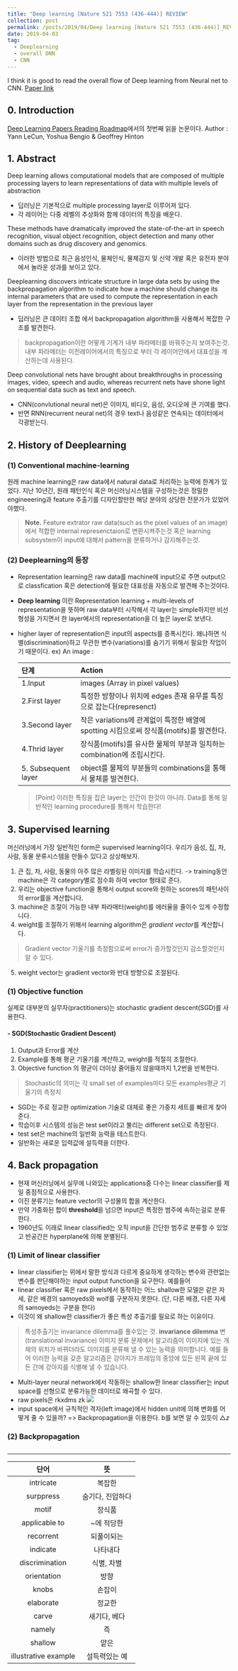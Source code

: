 ```yaml
---
title: "Deep learning [Nature 521 7553 (436-444)] REVIEW"
collection: post
permalink: /posts/2019/04/Deep learning [Nature 521 7553 (436-444)]_REVIEW
date: 2019-04-03
tag:
  - Deeplearning
  - overall DNN
  - CNN
---
```

I think it is good to read the overall flow of Deep learning from Neural net to CNN.   [Paper link](http://www.cs.toronto.edu/~hinton/absps/NatureDeepReview.pdf)

## 0. Introduction
[Deep Learning Papers Reading Roadmap](https://github.com/itgwangjin/Deep-Learning-Papers-Reading-Roadmap#deep-learning-papers-reading-roadmap)에서의 첫번째 읽을 논문이다.
Author :  Yann LeCun, Yoshua Bengio & Geoffrey Hinton

## 1. Abstract
Deep learning allows computational models that are composed of multiple processing layers to learn representations of data with multiple levels of abstraction
- 딥러닝은 기본적으로 multiple processing layer로 이루어져 있다.
- 각 레이어는 다중 레벨의 추상화와 함께 데이터의 특징을 배운다.

These methods have dramatically improved the state-of-the-art in speech recognition, visual object recognition, object detection and many other domains such as drug discovery and genomics.
- 이러한 방법으로 최근 음성인식, 물체인식, 물체감지 및 신약 개발 혹은 유전자 분야에서 놀라운 성과를 보이고 있다.

Deeplearning discovers intricate structure in large data sets by using the backpropagation algorithm to indicate how a machine should change its internal parameters that are used to compute the representation in each layer from the representation in the previous layer
- 딥러닝은 큰 데이터 조합 에서 backpropagation algorithm을 사용해서 복잡한 구조를 발견한다.
> backpropagation이란 어떻게 기계가 내부 파라메터를 바꿔주는지 보여주는것.
내부 파라메터는 이전레이어에서의 특징으로 부터 각 레이어안에서 대표성을 계산하는데 사용된다.

Deep convolutional nets have brought about breakthroughs in processing images, video, speech and
audio, whereas recurrent nets have shone light on sequential data such as text and speech.
- CNN(convlutional neural net)은 이미지, 비디오, 음성, 오디오에 큰 기여를 했다.
- 반면 RNN(recurrent neural net)의 경우 text나 음성같은 연속되는 데이터에서 각광받는다.

## 2. History of Deeplearning

### (1) Conventional machine-learning
원래 machine learning은 raw data에서 natural data로 처리하는 능력에 한계가 있었다.
지난 10년간, 원래 패턴인식 혹은 머신러닝시스템을 구성하는것은 정밀한 engineeering과 feature 추출기를 디자인할만한 해당 분야의 상당한 전문가가 있었어야했다.
> **Note.** Feature extrator
raw data(such as the pixel values of an image)에서 적합한 internal represenctaion로 변환시켜주는것 혹은 learning subsystem이 input에 대해서 pattern을 분류하거나 감지해주는것.


### (2) Deeplearning의 등장

- Representation learning은 raw data를 machine에 input으로 주면 output으로
classfication 혹은 detection에 필요한 대표성을 자동으로 발견해 주는것이다.
- **Deep learning** 이란 Representation learning + multi-levels of representation을 뜻하며
raw data부터 시작해서 각 layer는 simple하지만 비선형성을 가지면서 한 layer에서의 representation을 더 높은 layer로 보낸다.
- higher layer of representation은 input의 aspects를 증폭시킨다. 왜냐하면 식별(discrimination)하고 무관한 변수(variations)를 숨기기 위해서 필요한 작업이기 때문이다.
ex) An image :
  
  
  |단계 | Action|
  |:--|:---|
  |1.Input|images (Array in pixel values)|
  |2.First layer| 특정한 방향이나 위치에 edges 존재 유무를 특징으로 잡는다(represenct)|
  |3.Second layer|작은 variations에 관계없이 특정한 배열에 spotting 시킴으로써 장식품(motifs)를 발견한다. |
  |4.Thrid layer| 장식품(motifs)를 유사한 물체의 부분과 일치하는 combination에 조립시킨다.|
  |5. Subsequent layer| object를 물체의 부분들의 combinations을 통해서 물체를 발견한다.|
  
  > [Point] 이러한 특징을 잡은 layer는 인간이 한것이 아니라. 
  > Data를 통해 일반적인 learning procedure를 통해서 학습한다!

## 3. Supervised learning
머신러닝에서 가장 일반적인 form은 supervised learning이다.
우리가 음성, 집, 차, 사람, 동물 분류시스템을 만들수 있다고 상상해보자. 
1. 큰 집, 차, 사람, 동물의 아주 많은 라벨링된 이미지를 학습시킨다.
-> training동안 machine은 각 category별로 점수화 하여 vector 형태로 준다.
2. 우리는 objective function을 통해서 output score와 원하는 scores의 패턴사이의 error률을 계산합니다.
3. machine은 조절이 가능한 내부 파라매터(weight)를 에러율을 줄이수 있게 수정합니다. 
4. weight를 조절하기 위해서 learning algorithm은 *gradient vector*를 계산합니다.
> Gradient vector
> 기울기를 측정함으로써 error가 증가할것인지 감소할것인지 알 수 있다.
5. weight vector는 gradient vector와 반대 방향으로 조절된다.

### (1) Objective function
실제로 대부분의 실무자(practitioners)는 stochastic gradient descent(SGD)를 사용한다.
#### - SGD(Stochastic Gradient Descent)
1.  Output과 Error를 계산
2.  Example를 통해 평균 기울기를 계산하고, weight를 적절히 조절한다.
3.  Objective function 의 평균이 더이상 줄어들지 않을때까지 1,2번을 반복한다.

> Stochastic의 의미는 각 small set of examples마다 모든 examples평균 기울기의 측정치

- SGD는 주로 정교한 optimization 기술로  대체로 좋은 가중치 세트를 빠르게  찾아준다.
- 학습이후  시스템의 성능은 test set이라고 불리는 different set으로 측정된다.
- test set은 machine의 일반화 능력을 테스트한다.
- 일반화는 새로운 입력값에 설득력을 더한다. 

## 4. Back propagation
- 현재 머신러닝에서 실무에 나와있는 applications중 다수는 linear classifier를 제일 중점적으로 사용한다.
- 이진 분류기는 feature vector의 구성물의 합을 계산한다.
- 만약 가중화된 합이 **threshold**을 넘으면 input은 특정한 범주에 속하는걸로 분류한다.
- 1960년도 이래로 linear classified는 오직 input을 간단한 범주로 분류할 수 있었고 반공간은 hyperplane에 의해 분별된다.
### (1) Limit of linear classifier
- linear classifier는 위에서 말한 방식과 다르게 중요하게 생각하는 변수와 관련없는 변수를 판단해야하는 input output function을 요구한다.
예를들어
- linear classifier 혹은 raw pixels에서 동작하는 어느 shallow한 모델은
같은 자세, 같은 배경의 samoyeds와 wolf를 구분하지 못한다.
(단, 다른 배경, 다른 자세의 samoyeds는 구분을 한다)
- 이것이 왜 shallow한 classifier가 좋은 특성 추출기를 필요로 하는 이유이다.
> 특성추출기는 invariance dilemma를 풀수있는 것.
> **invariance dilemma**
> 변(translational invariance)
이미지 분류 문제에서 알고리즘이 이미지에 있는 개체의 위치가 바뀌더라도 이미지를 분류해 낼 수 있는 능력을 의미합니다. 예를 들어 이러한 능력을 갖춘 알고리즘은 강아지가 프레임의 중앙에 있든 왼쪽 끝에 있든 간에 강아지를 식별해 낼 수 있습니다.
 
- Multi-layer neural network에서 작동하는 shallow한 linear classifier는 input space를 선형으로 분류가능한 데이터로 왜곡할 수 있다.
- raw pixels은 rkxdms zk
![
](https://lh3.googleusercontent.com/Pr2c5tDyDU1sozTJh9jbe1862w9ID2SwQ54kiTSkHcXB4blH8dcnXwCoTdfTnuP7I4XWNzWJ32BV "figure1")
- input space에서 규칙적인 격자(left image)에서 hidden unit에 의해 변화를 어떻게 줄 수  있을까?
=> Backpropagation을 이용한다.
b를 보면 알 수 있듯이 $\triangle z$ 
### (2) Backpropagation

##


--- 
 
 
|단어|뜻|
:----:|:---:|
intricate| 복잡한|
surppress| 숨기다, 진압하다|
motif| 장식품|
applicable to | ~에 적당한|
recorrent| 되풀이되는|
indicate| 나타내다|
discrimination | 식별, 차별|
orientation | 방향|
knobs	| 손잡이|
elaborate | 정교한 |
carve	| 새기다, 베다|
namely	| 즉
shallow | 얕은|
illustrative example| 설득력있는 예


<!--stackedit_data:
eyJoaXN0b3J5IjpbLTY4NDM1ODY2OCwyOTc3NTkyNTksODgwMD
I2ODAxLC0xMjEzNTE5MjYxLC0xMDk5ODc0MTgyLC02OTY2MjY0
MjIsLTY3NTY4MjY0OSwxNjc2MDAyMTIsMTY4MDkyNjM3NiwtMT
U4NDU5NTA0NSw2ODg2MzUzMywtOTU3NDQwMTc2LDI3ODY4MzYy
OSwtNjQwNTY5NTUxLC04NDQyMTQ3MjgsLTYxMjIzMDQxOCwxND
Q3NzMyOTQyLC0xNjg5MDk0MDIyLDkwODM4MjIyMiwtMTMzMzU4
MjIyXX0=
-->